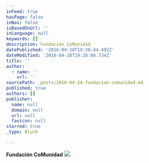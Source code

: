 ```yaml
---
inFeed: true
hasPage: false
inNav: false
isBasedOnUrl: ''
inLanguage: null
keywords: []
description: Fundación CoMunidad
datePublished: '2016-04-28T19:26:44.492Z'
dateModified: '2016-04-28T19:26:06.734Z'
title: ''
author:
  - name: ''
    url: ''
sourcePath: _posts/2016-04-24-fundacion-comunidad.md
published: true
authors: []
publisher:
  name: null
  domain: null
  url: null
  favicon: null
starred: true
_type: Blurb

---
```

**Fundación CoMunidad**
![](https://s3-us-west-2.amazonaws.com/the-grid-img/p/7bf7b7a4ce960c42b970727a4857d04f77e913b3.png)